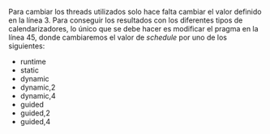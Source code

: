 Para cambiar los threads utilizados solo hace falta cambiar el valor definido en la línea 3. Para conseguir los resultados con los diferentes tipos de calendarizadores, lo único que se debe hacer es modificar el pragma en la línea 45, donde cambiaremos el valor de *schedule* por uno de los siguientes:
- runtime
- static
- dynamic
- dynamic,2
- dynamic,4
- guided
- guided,2
- guided,4